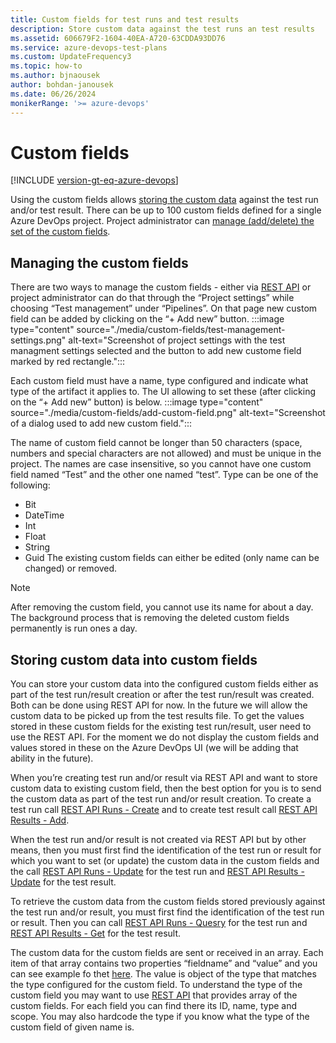 ```yaml
---
title: Custom fields for test runs and test results
description: Store custom data against the test runs an test results
ms.assetid: 606679F2-1604-40EA-A720-63CDDA93DD76
ms.service: azure-devops-test-plans
ms.custom: UpdateFrequency3
ms.topic: how-to
ms.author: bjnaousek
author: bohdan-janousek
ms.date: 06/26/2024
monikerRange: '>= azure-devops'
---
```


# Custom fields

[!INCLUDE [version-gt-eq-azure-devops](../includes/version-gt-eq-azure-devops.md)]

Using the custom fields allows [storing the custom data](#store-custom-data) against the test run and/or test result.
There can be up to 100 custom fields defined for a single Azure DevOps project.
Project administrator can [manage (add/delete) the set of the custom fields](#managing-custom-fields).

<a name="managing-custom-fields"></a>

## Managing the custom fields

There are two ways to manage the custom fields - either via [REST API](/rest/api/azure/devops/testresults/extensionfields)
or project administrator can do that through the “Project settings” while choosing “Test management” under “Pipelines”.
On that page new custom field can be added by clicking on the “+ Add new” button.
:::image type="content" source="./media/custom-fields/test-management-settings.png" alt-text="Screenshot of project settings with the test managment settings selected and the button to add new custome field marked by red rectangle.":::

Each custom field must have a name, type configured and indicate what type of the artifact it applies to. The UI allowing to set these (after clicking on the “+ Add new” button) is below.
:::image type="content" source="./media/custom-fields/add-custom-field.png" alt-text="Screenshot of a dialog used to add new custom field.":::

The name of custom field cannot be longer than 50 characters (space, numbers and special characters are not allowed) and must be unique in the project.
The names are case insensitive, so you cannot have one custom field named “Test” and the other one named “test”.
Type can be one of the following:
-	Bit
-	DateTime
-	Int
-	Float
-	String
-	Guid
The existing custom fields can either be edited (only name can be changed) or removed. 

> [!NOTE]
> After removing the custom field, you cannot use its name for about a day.
> The background process that is removing the deleted custom fields permanently is run ones a day.

<a name="store-custom-data"></a>

## Storing custom data into custom fields

You can store your custom data into the configured custom fields either as part of the test run/result creation or after the test run/result was created.
Both can be done using REST API for now. In the future we will allow the custom data to be picked up from the test results file.
To get the values stored in these custom fields for the existing test run/result, user need to use the REST API.
For the moment we do not display the custom fields and values stored in these on the Azure DevOps UI (we will be adding that ability in the future).

When you’re creating test run and/or result via REST API and want to store custom data to existing custom field, then the best option for you is to send the custom data as part of the test run and/or result creation.
To create a test run call [REST API Runs - Create](/rest/api/azure/devops/test/runs/create) and to create test result call [REST API Results - Add](/rest/api/azure/devops/test/results/add).

When the test run and/or result is not created via REST API but by other means, then you must first find the identification of the test run or result for which you want to set (or update)
the custom data in the custom fields and the call [REST API Runs - Update](/rest/api/azure/devops/test/runs/update) for the test run
and [REST API Results - Update](/rest/api/azure/devops/test/results/update) for the test result.

To retrieve the custom data from the custom fields stored previously against the test run and/or result, you must first find the identification of the test run or result.
Then you can call [REST API Runs - Quesry](/rest/api/azure/devops/test/runs/query) for the test run
and [REST API Results - Get](/rest/api/azure/devops/test/results/get) for the test result.

The custom data for the custom fields are sent or received in an array.
Each item of that array contains two properties “fieldname” and “value” and you can see example fo thet [here](/rest/api/azure/devops/test/results/get#customtestfield).
The value is object of the type that matches the type configured for the custom field.
To understand the type of the custom field you may want to use [REST API](/rest/api/azure/devops/testresults/extensionfields/query) that provides array of the custom fields.
For each field you can find there its ID, name, type and scope. You may also hardcode the type if you know what the type of the custom field of given name is.
